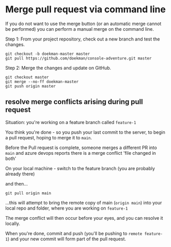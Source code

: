 ﻿# Merge pull request via command line

If you do not want to use the merge button (or an automatic merge cannot be performed) you can perform a manual merge on the command line.

Step 1: From your project repository, check out a new branch and test the changes.

    git checkout -b doekman-master master
    git pull https://github.com/doekman/console-adventure.git master

Step 2: Merge the changes and update on GitHub.

    git checkout master
    git merge --no-ff doekman-master
    git push origin master

## resolve merge conflicts arising during pull request

Situation: you're working on a feature branch called `feature-1`

You think you're done - so you push your last commit to the server, to begin a pull request, hoping to merge it to `main`.

Before the Pull request is complete, someone merges a different PR into `main` and azure devops reports there is a merge conflict 'file changed in both'

On your local machine - switch to the feature branch (you are probably already there)

and then...

	git pull origin main

...this will attempt to bring the remote copy of main (`origin main`) into your local repo and folder, where you are working on `feature-1`

The merge conflict will then occur before your eyes, and you can resolve it locally.

When you're done, commit and push (you'll be pushing to `remote feature-1`) and your new commit will form part of the pull request.
